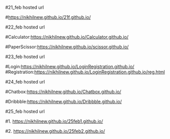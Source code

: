 #21_feb hosted url

#https://nikhilnew.github.io/21f.github.io/

#22_feb hosted url

#Calculator:https://nikhilnew.github.io/Calculator.github.io/

#PaperScissor:https://nikhilnew.github.io/scissor.github.io/

#23_feb hosted url

#Login:https://nikhilnew.github.io/LoginRegistration.github.io/
#Registration:https://nikhilnew.github.io/LoginRegistration.github.io/reg.html

#24_feb hosted url

#Chatbox:https://nikhilnew.github.io/Chatbox.github.io/

#Dribbble:https://nikhilnew.github.io/Dribbble.github.io/

#25_feb hosted url

#1. https://nikhilnew.github.io/25feb1.github.io/

#2. https://nikhilnew.github.io/25feb2.github.io/

